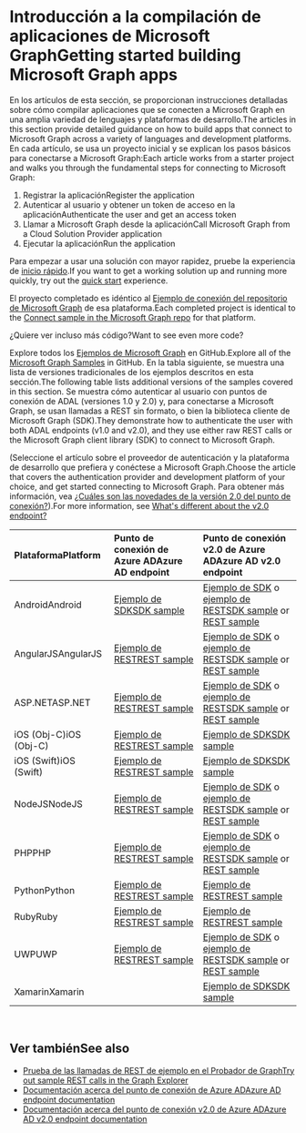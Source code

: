 # <a name="getting-started-building-microsoft-graph-apps"></a><span data-ttu-id="6a257-101">Introducción a la compilación de aplicaciones de Microsoft Graph</span><span class="sxs-lookup"><span data-stu-id="6a257-101">Getting started building Microsoft Graph apps</span></span>

<span data-ttu-id="6a257-102">En los artículos de esta sección, se proporcionan instrucciones detalladas sobre cómo compilar aplicaciones que se conecten a Microsoft Graph en una amplia variedad de lenguajes y plataformas de desarrollo.</span><span class="sxs-lookup"><span data-stu-id="6a257-102">The articles in this section provide detailed guidance on how to build apps that connect to Microsoft Graph across a variety of languages and development platforms.</span></span> <span data-ttu-id="6a257-103">En cada artículo, se usa un proyecto inicial y se explican los pasos básicos para conectarse a Microsoft Graph:</span><span class="sxs-lookup"><span data-stu-id="6a257-103">Each article works from a starter project and walks you through the fundamental steps for connecting to Microsoft Graph:</span></span>

 1. <span data-ttu-id="6a257-104">Registrar la aplicación</span><span class="sxs-lookup"><span data-stu-id="6a257-104">Register the application</span></span>
 2. <span data-ttu-id="6a257-105">Autenticar al usuario y obtener un token de acceso en la aplicación</span><span class="sxs-lookup"><span data-stu-id="6a257-105">Authenticate the user and get an access token</span></span>
 3. <span data-ttu-id="6a257-106">Llamar a Microsoft Graph desde la aplicación</span><span class="sxs-lookup"><span data-stu-id="6a257-106">Call Microsoft Graph from a Cloud Solution Provider application</span></span>
 4. <span data-ttu-id="6a257-107">Ejecutar la aplicación</span><span class="sxs-lookup"><span data-stu-id="6a257-107">Run the application</span></span>

<span data-ttu-id="6a257-108">Para empezar a usar una solución con mayor rapidez, pruebe la experiencia de [inicio rápido](https://developer.microsoft.com/graph/quick-start).</span><span class="sxs-lookup"><span data-stu-id="6a257-108">If you want to get a working solution up and running more quickly, try out the [quick start](https://developer.microsoft.com/graph/quick-start) experience.</span></span>

<span data-ttu-id="6a257-109">El proyecto completado es idéntico al [Ejemplo de conexión del repositorio de Microsoft Graph](https://github.com/microsoftgraph?utf8=%E2%9C%93&query=connect) de esa plataforma.</span><span class="sxs-lookup"><span data-stu-id="6a257-109">Each completed project is identical to the [Connect sample in the Microsoft Graph repo](https://github.com/microsoftgraph?utf8=%E2%9C%93&query=connect) for that platform.</span></span>

<span data-ttu-id="6a257-110">¿Quiere ver incluso más código?</span><span class="sxs-lookup"><span data-stu-id="6a257-110">Want to see even more code?</span></span>

<span data-ttu-id="6a257-111">Explore todos los [Ejemplos de Microsoft Graph](https://github.com/microsoftgraph) en GitHub.</span><span class="sxs-lookup"><span data-stu-id="6a257-111">Explore all of the [Microsoft Graph Samples](https://github.com/microsoftgraph) in GitHub.</span></span> <span data-ttu-id="6a257-112">En la tabla siguiente, se muestra una lista de versiones tradicionales de los ejemplos descritos en esta sección.</span><span class="sxs-lookup"><span data-stu-id="6a257-112">The following table lists additional versions of the samples covered in this section.</span></span> <span data-ttu-id="6a257-113">Se muestra cómo autenticar al usuario con puntos de conexión de ADAL (versiones 1.0 y 2.0) y, para conectarse a Microsoft Graph, se usan llamadas a REST sin formato, o bien la biblioteca cliente de Microsoft Graph (SDK).</span><span class="sxs-lookup"><span data-stu-id="6a257-113">They demonstrate how to authenticate the user with both ADAL endpoints (v1.0 and v2.0), and they use either raw REST calls or the Microsoft Graph client library (SDK) to connect to Microsoft Graph.</span></span>

<span data-ttu-id="6a257-114">(Seleccione el artículo sobre el proveedor de autenticación y la plataforma de desarrollo que prefiera y conéctese a Microsoft Graph.</span><span class="sxs-lookup"><span data-stu-id="6a257-114">Choose the article that covers the authentication provider and development platform of your choice, and get started connecting to Microsoft Graph.</span></span> <span data-ttu-id="6a257-115">Para obtener más información, vea [¿Cuáles son las novedades de la versión 2.0 del punto de conexión?](https://docs.microsoft.com/es-ES/azure/active-directory/develop/active-directory-v2-compare)).</span><span class="sxs-lookup"><span data-stu-id="6a257-115">For more information, see [What's different about the v2.0 endpoint?](https://docs.microsoft.com/es-ES/azure/active-directory/develop/active-directory-v2-compare)</span></span>


|<span data-ttu-id="6a257-116">Plataforma</span><span class="sxs-lookup"><span data-stu-id="6a257-116">Platform</span></span> |<span data-ttu-id="6a257-117">Punto de conexión de Azure AD</span><span class="sxs-lookup"><span data-stu-id="6a257-117">Azure AD endpoint</span></span> |<span data-ttu-id="6a257-118">Punto de conexión v2.0 de Azure AD</span><span class="sxs-lookup"><span data-stu-id="6a257-118">Azure AD v2.0 endpoint</span></span> |
|:--- |:--- |:---|
|<span data-ttu-id="6a257-119">Android</span><span class="sxs-lookup"><span data-stu-id="6a257-119">Android</span></span> |<span data-ttu-id="6a257-120"><a href="https://github.com/microsoftgraph/android-java-connect-sample/tree/last_v1_auth">Ejemplo de SDK</a></span><span class="sxs-lookup"><span data-stu-id="6a257-120"><a href="https://github.com/microsoftgraph/android-java-connect-sample/tree/last_v1_auth">SDK sample</a></span></span> |<span data-ttu-id="6a257-121"><a href="https://github.com/microsoftgraph/android-java-connect-sample">Ejemplo de SDK</a> o <a href="https://github.com/microsoftgraph/android-java-connect-rest-sample">ejemplo de REST</a></span><span class="sxs-lookup"><span data-stu-id="6a257-121"><a href="https://github.com/microsoftgraph/android-java-connect-sample">SDK sample</a> or <a href="https://github.com/microsoftgraph/android-java-connect-rest-sample">REST sample</a></span></span> |
|<span data-ttu-id="6a257-122">AngularJS</span><span class="sxs-lookup"><span data-stu-id="6a257-122">AngularJS</span></span> |<span data-ttu-id="6a257-123"><a href="https://github.com/microsoftgraph/angular-connect-rest-sample/tree/last_v1_auth">Ejemplo de REST</a></span><span class="sxs-lookup"><span data-stu-id="6a257-123"><a href="https://github.com/microsoftgraph/angular-connect-rest-sample/tree/last_v1_auth">REST sample</a></span></span> |<span data-ttu-id="6a257-124"><a href="https://github.com/microsoftgraph/angular-connect-sample">Ejemplo de SDK</a> o <a href="https://github.com/microsoftgraph/angular-connect-rest-sample">ejemplo de REST</a></span><span class="sxs-lookup"><span data-stu-id="6a257-124"><a href="https://github.com/microsoftgraph/angular-connect-sample">SDK sample</a> or <a href="https://github.com/microsoftgraph/angular-connect-rest-sample">REST sample</a></span></span> |
|<span data-ttu-id="6a257-125">ASP.NET</span><span class="sxs-lookup"><span data-stu-id="6a257-125">ASP.NET</span></span> |<span data-ttu-id="6a257-126"><a href="https://github.com/microsoftgraph/aspnet-connect-rest-sample/tree/last_v1_auth">Ejemplo de REST</a></span><span class="sxs-lookup"><span data-stu-id="6a257-126"><a href="https://github.com/microsoftgraph/aspnet-connect-rest-sample/tree/last_v1_auth">REST sample</a></span></span> |<span data-ttu-id="6a257-127"><a href="https://github.com/microsoftgraph/aspnet-connect-sample">Ejemplo de SDK</a> o <a href="https://github.com/microsoftgraph/aspnet-connect-rest-sample">ejemplo de REST</a></span><span class="sxs-lookup"><span data-stu-id="6a257-127"><a href="https://github.com/microsoftgraph/aspnet-connect-sample">SDK sample</a> or <a href="https://github.com/microsoftgraph/aspnet-connect-rest-sample">REST sample</a></span></span> |
|<span data-ttu-id="6a257-128">iOS (Obj-C)</span><span class="sxs-lookup"><span data-stu-id="6a257-128">iOS (Obj-C)</span></span> |<span data-ttu-id="6a257-129"><a href="https://github.com/microsoftgraph/ios-objectivec-connect-rest-sample">Ejemplo de REST</a></span><span class="sxs-lookup"><span data-stu-id="6a257-129"><a href="https://github.com/microsoftgraph/ios-objectivec-connect-rest-sample">REST sample</a></span></span> |<span data-ttu-id="6a257-130"><a href="https://github.com/microsoftgraph/ios-objectivec-connect-sample">Ejemplo de SDK</a></span><span class="sxs-lookup"><span data-stu-id="6a257-130"><a href="https://github.com/microsoftgraph/ios-objectivec-connect-sample">SDK sample</a></span></span> |
|<span data-ttu-id="6a257-131">iOS (Swift)</span><span class="sxs-lookup"><span data-stu-id="6a257-131">iOS (Swift)</span></span> |<span data-ttu-id="6a257-132"><a href="https://github.com/microsoftgraph/ios-swift-connect-rest-sample">Ejemplo de REST</a></span><span class="sxs-lookup"><span data-stu-id="6a257-132"><a href="https://github.com/microsoftgraph/ios-swift-connect-rest-sample">REST sample</a></span></span> |<span data-ttu-id="6a257-133"><a href="https://github.com/microsoftgraph/ios-swift-connect-sample">Ejemplo de SDK</a></span><span class="sxs-lookup"><span data-stu-id="6a257-133"><a href="https://github.com/microsoftgraph/ios-swift-connect-sample">SDK sample</a></span></span> |
|<span data-ttu-id="6a257-134">NodeJS</span><span class="sxs-lookup"><span data-stu-id="6a257-134">NodeJS</span></span> |<span data-ttu-id="6a257-135"><a href="https://github.com/microsoftgraph/nodejs-connect-rest-sample/tree/last_v1_auth">Ejemplo de REST</a></span><span class="sxs-lookup"><span data-stu-id="6a257-135"><a href="https://github.com/microsoftgraph/nodejs-connect-rest-sample/tree/last_v1_auth">REST sample</a></span></span> |<span data-ttu-id="6a257-136"><a href="https://github.com/microsoftgraph/nodejs-connect-sample">Ejemplo de SDK</a> o <a href="https://github.com/microsoftgraph/nodejs-connect-rest-sample">ejemplo de REST</a></span><span class="sxs-lookup"><span data-stu-id="6a257-136"><a href="https://github.com/microsoftgraph/nodejs-connect-sample">SDK sample</a> or <a href="https://github.com/microsoftgraph/nodejs-connect-rest-sample">REST sample</a></span></span> |
|<span data-ttu-id="6a257-137">PHP</span><span class="sxs-lookup"><span data-stu-id="6a257-137">PHP</span></span> |<span data-ttu-id="6a257-138"><a href="https://github.com/microsoftgraph/php-connect-rest-sample/tree/last_v1_auth">Ejemplo de REST</a></span><span class="sxs-lookup"><span data-stu-id="6a257-138"><a href="https://github.com/microsoftgraph/php-connect-rest-sample/tree/last_v1_auth">REST sample</a></span></span> |<span data-ttu-id="6a257-139"><a href="https://github.com/microsoftgraph/php-connect-sample">Ejemplo de SDK</a> o <a href="https://github.com/microsoftgraph/php-connect-rest-sample">ejemplo de REST</a></span><span class="sxs-lookup"><span data-stu-id="6a257-139"><a href="https://github.com/microsoftgraph/php-connect-sample">SDK sample</a> or <a href="https://github.com/microsoftgraph/php-connect-rest-sample">REST sample</a></span></span> |
|<span data-ttu-id="6a257-140">Python</span><span class="sxs-lookup"><span data-stu-id="6a257-140">Python</span></span> |<span data-ttu-id="6a257-141"><a href="https://github.com/microsoftgraph/python-sample-auth/blob/master/sample_adal.py">Ejemplo de REST</a></span><span class="sxs-lookup"><span data-stu-id="6a257-141"><a href="https://github.com/microsoftgraph/python-sample-auth/blob/master/sample_adal.py">REST sample</a></span></span> |<span data-ttu-id="6a257-142"><a href="https://aka.ms/graph-python-samples">Ejemplo de REST</a></span><span class="sxs-lookup"><span data-stu-id="6a257-142"><a href="https://aka.ms/graph-python-samples">REST sample</a></span></span>
|<span data-ttu-id="6a257-143">Ruby</span><span class="sxs-lookup"><span data-stu-id="6a257-143">Ruby</span></span> |<span data-ttu-id="6a257-144"><a href="https://github.com/microsoftgraph/ruby-connect-rest-sample/tree/last_v1_auth">Ejemplo de REST</a></span><span class="sxs-lookup"><span data-stu-id="6a257-144"><a href="https://github.com/microsoftgraph/ruby-connect-rest-sample/tree/last_v1_auth">REST sample</a></span></span> |<span data-ttu-id="6a257-145"><a href="https://github.com/microsoftgraph/ruby-connect-rest-sample">Ejemplo de REST</a></span><span class="sxs-lookup"><span data-stu-id="6a257-145"><a href="https://github.com/microsoftgraph/ruby-connect-rest-sample">REST sample</a></span></span> |
|<span data-ttu-id="6a257-146">UWP</span><span class="sxs-lookup"><span data-stu-id="6a257-146">UWP</span></span> |<span data-ttu-id="6a257-147"><a href="https://github.com/microsoftgraph/uwp-csharp-connect-rest-sample/tree/last_v1_auth">Ejemplo de REST</a></span><span class="sxs-lookup"><span data-stu-id="6a257-147"><a href="https://github.com/microsoftgraph/uwp-csharp-connect-rest-sample/tree/last_v1_auth">REST sample</a></span></span> |<span data-ttu-id="6a257-148"><a href="https://github.com/microsoftgraph/uwp-csharp-connect-sample">Ejemplo de SDK</a> o <a href="https://github.com/microsoftgraph/uwp-csharp-connect-rest-sample">ejemplo de REST</a></span><span class="sxs-lookup"><span data-stu-id="6a257-148"><a href="https://github.com/microsoftgraph/uwp-csharp-connect-sample">SDK sample</a> or <a href="https://github.com/microsoftgraph/uwp-csharp-connect-rest-sample">REST sample</a></span></span> |
|<span data-ttu-id="6a257-149">Xamarin</span><span class="sxs-lookup"><span data-stu-id="6a257-149">Xamarin</span></span> | |<span data-ttu-id="6a257-150"><a href="https://github.com/microsoftgraph/xamarin-csharp-connect-sample">Ejemplo de SDK</a></span><span class="sxs-lookup"><span data-stu-id="6a257-150"><a href="https://github.com/microsoftgraph/xamarin-csharp-connect-sample">SDK sample</a></span></span> |

<br/>

## <a name="see-also"></a><span data-ttu-id="6a257-151">Ver también</span><span class="sxs-lookup"><span data-stu-id="6a257-151">See also</span></span>

- [<span data-ttu-id="6a257-152">Prueba de las llamadas de REST de ejemplo en el Probador de Graph</span><span class="sxs-lookup"><span data-stu-id="6a257-152">Try out sample REST calls in the Graph Explorer</span></span>](https://developer.microsoft.com/es-ES/graph/graph-explorer)
- [<span data-ttu-id="6a257-153">Documentación acerca del punto de conexión de Azure AD</span><span class="sxs-lookup"><span data-stu-id="6a257-153">Azure AD endpoint documentation</span></span>](https://docs.microsoft.com/es-ES/azure/active-directory/develop/active-directory-developers-guide)
- [<span data-ttu-id="6a257-154">Documentación acerca del punto de conexión v2.0 de Azure AD</span><span class="sxs-lookup"><span data-stu-id="6a257-154">Azure AD v2.0 endpoint documentation</span></span>](https://docs.microsoft.com/es-ES/azure/active-directory/develop/active-directory-appmodel-v2-overview)
